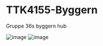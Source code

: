 # TTK4155-Byggern
Gruppe 36s byggern hub

![image](https://user-images.githubusercontent.com/57808408/193207501-9a33012b-65d9-4b84-a684-6d8ff2d18e39.png)
![image](https://imgflip.com/i/6w1w5u)
